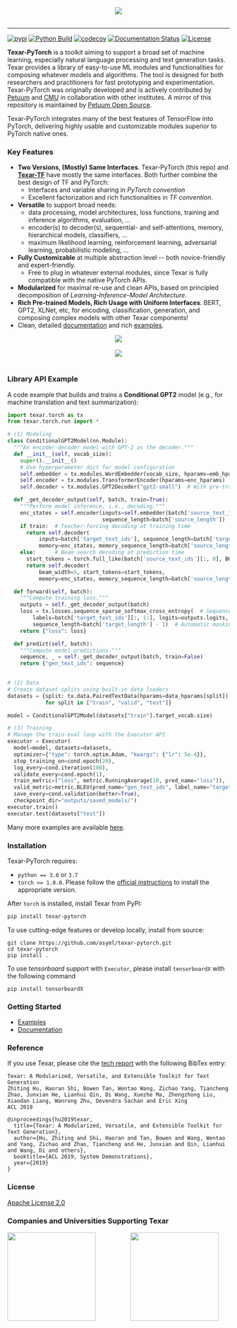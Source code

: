 
<div align="center">
   <img src="./docs/_static/img/logo_h_035.png"><br><br>
</div>
 
-----------------

[![pypi](https://img.shields.io/pypi/v/texar_pytorch.svg)](https://pypi.python.org/pypi/texar-pytorch)
[![Python Build](https://github.com/asyml/texar-pytorch/actions/workflows/main.yml/badge.svg)](https://github.com/asyml/texar-pytorch/actions/workflows/main.yml)
[![codecov](https://codecov.io/gh/asyml/texar-pytorch/branch/master/graph/badge.svg)](https://codecov.io/gh/asyml/texar-pytorch)
[![Documentation Status](https://readthedocs.org/projects/texar-pytorch/badge/?version=latest)](https://texar-pytorch.readthedocs.io/en/latest/?badge=latest)
[![License](https://img.shields.io/badge/license-Apache%202.0-blue.svg)](https://github.com/asyml/texar-pytorch/blob/master/LICENSE)
 

**Texar-PyTorch** is a toolkit aiming to support a broad set of machine learning, especially natural language processing and text generation tasks. Texar provides a library of easy-to-use ML modules and functionalities for composing whatever models and algorithms. The tool is designed for both researchers and practitioners for fast prototyping and experimentation. Texar-PyTorch was originally developed and is 
actively contributed by [Petuum](https://petuum.com/) and [CMU](https://www.cmu.edu/) in collaboration with other institutes.
A mirror of this repository is maintained by [Petuum Open Source](https://github.com/petuum).

Texar-PyTorch integrates many of the best features of TensorFlow into PyTorch, delivering highly usable and customizable modules superior to PyTorch native ones. 

### Key Features
* **Two Versions, (Mostly) Same Interfaces**. Texar-PyTorch (this repo) and **[Texar-TF](https://github.com/asyml/texar)** have mostly the same interfaces. Both further combine the best design of TF and PyTorch:
  - Interfaces and variable sharing in *PyTorch convention*
  - Excellent factorization and rich functionalities in *TF convention*.
* **Versatile** to support broad needs:
   - data processing, model architectures, loss functions, training and inference algorithms, evaluation, ...
   - encoder(s) to decoder(s), sequential- and self-attentions, memory, hierarchical models, classifiers, ... 
   - maximum likelihood learning, reinforcement learning, adversarial learning, probabilistic modeling, ... 
* **Fully Customizable** at multiple abstraction level -- both novice-friendly and expert-friendly. 
  - Free to plug in whatever external modules, since Texar is fully compatible with the native PyTorch APIs. 
* **Modularized** for maximal re-use and clean APIs, based on principled decomposition of *Learning-Inference-Model Architecture*. 
* **Rich Pre-trained Models, Rich Usage with Uniform Interfaces**. BERT, GPT2, XLNet, etc, for encoding, classification, generation, and composing complex models with other Texar components!
* Clean, detailed [documentation](https://texar-pytorch.readthedocs.io) and rich [examples](./examples).

<div align="center">
   <img src="./docs/_static/img/texar_stack.png"><br><br>
</div> 

<div align="center">
   <img src="./docs/_static/img/texar_modules_big.png"><br><br>
</div> 


### Library API Example
A code example that builds and trains a **Conditional GPT2** model (e.g., for machine translation and text summarization):

```python
import texar.torch as tx
from texar.torch.run import *

# (1) Modeling
class ConditionalGPT2Model(nn.Module):
  """An encoder-decoder model with GPT-2 as the decoder."""
  def __init__(self, vocab_size):
    super().__init__()
    # Use hyperparameter dict for model configuration
    self.embedder = tx.modules.WordEmbedder(vocab_size, hparams=emb_hparams)
    self.encoder = tx.modules.TransformerEncoder(hparams=enc_hparams)
    self.decoder = tx.modules.GPT2Decoder("gpt2-small")  # With pre-trained weights

  def _get_decoder_output(self, batch, train=True):
    """Perform model inference, i.e., decoding."""
    enc_states = self.encoder(inputs=self.embedder(batch['source_text_ids']),
                              sequence_length=batch['source_length'])
    if train:  # Teacher-forcing decoding at training time
      return self.decoder(
          inputs=batch['target_text_ids'], sequence_length=batch['target_length'] - 1,
          memory=enc_states, memory_sequence_length=batch['source_length'])
    else:      # Beam search decoding at prediction time
      start_tokens = torch.full_like(batch['source_text_ids'][:, 0], BOS)
      return self.decoder(
          beam_width=5, start_tokens=start_tokens,
          memory=enc_states, memory_sequence_length=batch['source_length'])

  def forward(self, batch):
    """Compute training loss."""
    outputs = self._get_decoder_output(batch)
    loss = tx.losses.sequence_sparse_softmax_cross_entropy(  # Sequence loss
        labels=batch['target_text_ids'][:, 1:], logits=outputs.logits,
        sequence_length=batch['target_length'] - 1)  # Automatic masking
    return {"loss": loss}

  def predict(self, batch):
    """Compute model predictions."""
    sequence, _ = self._get_decoder_output(batch, train=False)
    return {"gen_text_ids": sequence}

  
# (2) Data
# Create dataset splits using built-in data loaders
datasets = {split: tx.data.PairedTextData(hparams=data_hparams[split])
            for split in ["train", "valid", "test"]}

model = ConditionalGPT2Model(datasets["train"].target_vocab.size)

# (3) Training
# Manage the train-eval loop with the Executor API
executor = Executor(
  model=model, datasets=datasets,
  optimizer={"type": torch.optim.Adam, "kwargs": {"lr": 5e-4}},
  stop_training_on=cond.epoch(20),
  log_every=cond.iteration(100),
  validate_every=cond.epoch(1),
  train_metric=("loss", metric.RunningAverage(10, pred_name="loss")),
  valid_metric=metric.BLEU(pred_name="gen_text_ids", label_name="target_text_ids"),
  save_every=cond.validation(better=True),
  checkpoint_dir="outputs/saved_models/")
executor.train()
executor.test(datasets["test"])
```
Many more examples are available [here](./examples).


### Installation
Texar-PyTorch requires:

* `python == 3.6` or `3.7`
* `torch >= 1.0.0`. Please follow the [official instructions](https://pytorch.org/get-started/locally/#start-locally) to install the appropriate version.

After `torch` is installed, install Texar from PyPI: 
```bash
pip install texar-pytorch
```

To use cutting-edge features or develop locally, install from source: 
```
git clone https://github.com/asyml/texar-pytorch.git
cd texar-pytorch
pip install .
```

To use *tensorboard* support with `Executor`, please install `tensorboardX` with the following command

```commandline
pip install tensorboardX
```


### Getting Started
* [Examples](./examples)
* [Documentation](https://texar-pytorch.readthedocs.io)


### Reference
If you use Texar, please cite the [tech report](https://arxiv.org/abs/1809.00794) with the following BibTex entry:

```
Texar: A Modularized, Versatile, and Extensible Toolkit for Text Generation
Zhiting Hu, Haoran Shi, Bowen Tan, Wentao Wang, Zichao Yang, Tiancheng Zhao, Junxian He, Lianhui Qin, Di Wang, Xuezhe Ma, Zhengzhong Liu, Xiaodan Liang, Wanrong Zhu, Devendra Sachan and Eric Xing
ACL 2019

@inproceedings{hu2019texar,
  title={Texar: A Modularized, Versatile, and Extensible Toolkit for Text Generation},
  author={Hu, Zhiting and Shi, Haoran and Tan, Bowen and Wang, Wentao and Yang, Zichao and Zhao, Tiancheng and He, Junxian and Qin, Lianhui and Wang, Di and others},
  booktitle={ACL 2019, System Demonstrations},
  year={2019}
}
```

### License
[Apache License 2.0](./LICENSE)

### Companies and Universities Supporting Texar
<p float="left">
   <img src="./docs/_static/img/Petuum.png" width="200" align="top">
   &nbsp;&nbsp;&nbsp;&nbsp;&nbsp;&nbsp;&nbsp;&nbsp;&nbsp;&nbsp;&nbsp;&nbsp;&nbsp;&nbsp;&nbsp;&nbsp;&nbsp;&nbsp;
   <img src="https://asyml.io/assets/institutions/cmu.png", width="200" align="top">
</p>

